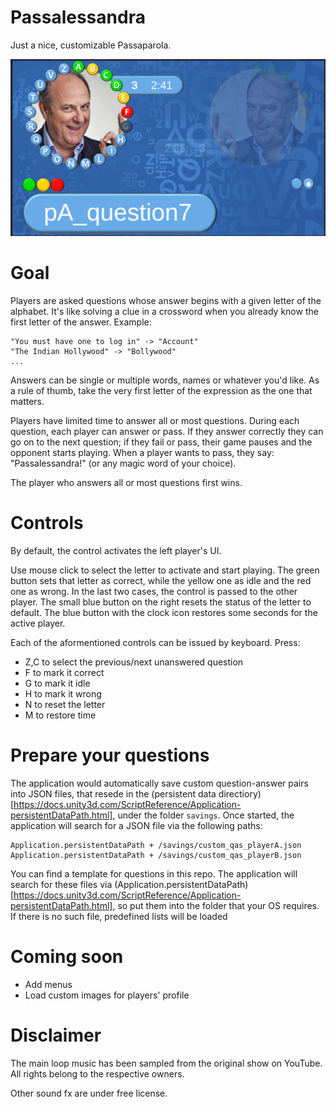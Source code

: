 # Passalessandra 
 Just a nice, customizable Passaparola.
 
![Example of game loop.](https://github.com/Fiordarancio/graduation-party-games/blob/main/Passalessandra/docs/example_game_loop.png "Example of game loop")

# Goal
 Players are asked questions whose answer begins with a given letter of the alphabet. It's like solving a clue in a crossword when you already know the first letter of the answer. Example: 

```
"You must have one to log in" -> "Account"
"The Indian Hollywood" -> "Bollywood"
...
```

Answers can be single or multiple words, names or whatever you'd like. As a rule of thumb, take the very first letter of the expression as the one that matters.

Players have limited time to answer all or most questions. 
During each question, each player can answer or pass. If they answer correctly they can go on to the next question; if they fail or pass, their game pauses and the opponent starts playing. When a player wants to pass, they say: "Passalessandra!" (or any magic word of your choice).

The player who answers all or most questions first wins.

# Controls
 By default, the control activates the left player's UI.

Use mouse click to select the letter to activate and start playing. 
The green button sets that letter as correct, while the yellow one as idle and the red one as wrong. In the last two cases, the control is passed to the other player.
The small blue button on the right resets the status of the letter to default.
The blue button with the clock icon restores some seconds for the active player.

Each of the aformentioned controls can be issued by keyboard. Press:
* Z,C to select the previous/next unanswered question
* F to mark it correct
* G to mark it idle
* H to mark it wrong
* N to reset the letter
* M to restore time

# Prepare your questions
 The application would automatically save custom question-answer pairs into JSON files, that resede in the (persistent data directiory)[https://docs.unity3d.com/ScriptReference/Application-persistentDataPath.html], under the folder `savings`. Once started, the application will search for a JSON file via the following paths:

```
Application.persistentDataPath + /savings/custom_qas_playerA.json 
Application.persistentDataPath + /savings/custom_qas_playerB.json
```

You can find a template for questions in this repo. The application will search for these files via (Application.persistentDataPath)[https://docs.unity3d.com/ScriptReference/Application-persistentDataPath.html], so put them into the folder that your OS requires. If there is no such file, predefined lists will be loaded

# Coming soon
* Add menus
* Load custom images for players' profile

# Disclaimer
 The main loop music has been sampled from the original show on YouTube. All rights belong to the respective owners.
 
 Other sound fx are under free license.
